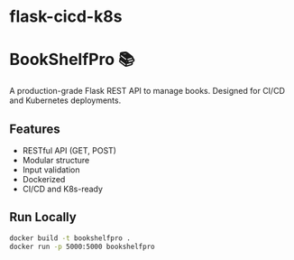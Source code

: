 # flask-cicd-k8s
 
# BookShelfPro 📚

A production-grade Flask REST API to manage books. Designed for CI/CD and Kubernetes deployments.

## Features
- RESTful API (GET, POST)
- Modular structure
- Input validation
- Dockerized
- CI/CD and K8s-ready

## Run Locally
```bash
docker build -t bookshelfpro .
docker run -p 5000:5000 bookshelfpro

